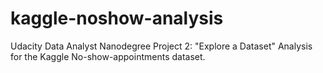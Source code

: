 # kaggle-noshow-analysis
Udacity Data Analyst Nanodegree Project 2: "Explore a Dataset"
Analysis for the Kaggle No-show-appointments dataset.
